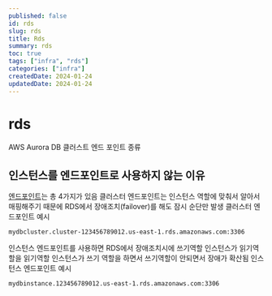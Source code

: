 ```yaml
---
published: false
id: rds
slug: rds
title: Rds
summary: rds
toc: true
tags: ["infra", "rds"]
categories: ["infra"]
createdDate: 2024-01-24
updatedDate: 2024-01-24
---
```


# rds

AWS Aurora DB 클러스트 엔드 포인트 종류

## 인스턴스를 엔드포인트로 사용하지 않는 이유
[엔드포인트]는 총 4가지가 있음
클러스터 엔드포인트는 인스턴스 역할에 맞춰서 알아서 매핑해주기 때문에 
RDS에서 장애조치(failover)를 해도 잠시 순단만 발생
클러스터 엔드포인트 예시
```
mydbcluster.cluster-123456789012.us-east-1.rds.amazonaws.com:3306
```

인스턴스 엔드포인트를 사용하면 RDS에서 장애조치시에 쓰기역할 인스턴스가 읽기역할을
읽기역할 인스턴스가 쓰기 역할을 하면서 쓰기역할이 안되면서 장애가 확산됨
인스턴스 엔드포인트 예시
```
mydbinstance.123456789012.us-east-1.rds.amazonaws.com:3306
```


[엔드포인트]: https://repost.aws/ko/articles/ARuYsuzQNoRUmO_pKbkKNFIA/aws-aurora-db-%ED%81%B4%EB%9F%AC%EC%8A%A4%ED%84%B0-%EC%97%94%EB%93%9C%ED%8F%AC%EC%9D%B8%ED%8A%B8-%EC%97%B0%EA%B2%B0-%EC%A2%85%EB%A5%98-4-%EA%B0%80%EC%A7%80

